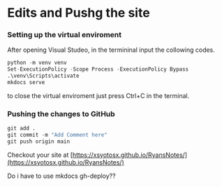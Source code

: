 # Edits and Pushg the site 

### Setting up the virtual enviroment 

After opening Visual Studeo, in the termininal input the collowing codes.

```py title="Virtual Enviroment" linenums="1"
python -m venv venv
Set-ExecutionPolicy -Scope Process -ExecutionPolicy Bypass
.\venv\Scripts\activate
mkdocs serve
```

to close the virtual enviroment just press Ctrl+C in the terminal. 

### Pushing the changes to GitHub 
```py title="Commit and Push" linenums="1"
git add .
git commit -m "Add Comment here"
git push origin main
```
 
Checkout your site at [https://xsyotosx.github.io/RyansNotes/](https://xsyotosx.github.io/RyansNotes/)

Do i have to use mkdocs gh-deploy??